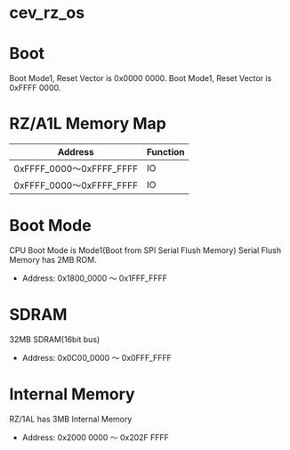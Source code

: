 # cev_rz_os

# Boot
Boot Mode1, Reset Vector is 0x0000 0000.
Boot Mode1, Reset Vector is 0xFFFF 0000.

# RZ/A1L Memory Map
|Address|Function|
|:---:|:---|
|0xFFFF_0000～0xFFFF_FFFF|IO|
|0xFFFF_0000～0xFFFF_FFFF|IO|

# Boot Mode
CPU Boot Mode is Mode1(Boot from SPI Serial Flush Memory)
Serial Flush Memory has 2MB ROM.
- Address: 0x1800_0000 ～ 0x1FFF_FFFF

# SDRAM
32MB SDRAM(16bit bus)
- Address: 0x0C00_0000 ～ 0x0FFF_FFFF

# Internal Memory
RZ/1AL has 3MB Internal Memory
- Address: 0x2000 0000 ～ 0x202F FFFF
